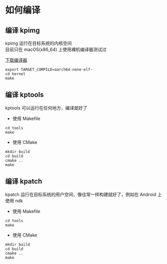 # 如何编译

## 编译 kpimg

kpimg 运行在目标系统的内核空间  
目前只在 macOS(x86_64) 上使用裸机编译器测试过

[下载编译器](https://developer.arm.com/downloads/-/arm-gnu-toolchain-downloads)

```shell
export TARGET_COMPILE=aarch64-none-elf-
cd kernel
make
```

## 编译 kptools

kptools 可以运行在任何地方，编译就好了

- 使用 Makefile

```shell
cd tools
make
```

- 使用 CMake

```shell
mkdir build
cd build
cmake ..
make
```

## 编译 kpatch

kpatch 运行在目标系统的用户空间，像往常一样构建就好了，例如在 Android 上使用 ndk

- 使用 Makefile

```shell
cd tools
make
```

- 使用 CMake

```shell
mkdir build
cd build
cmake ..
make
```
